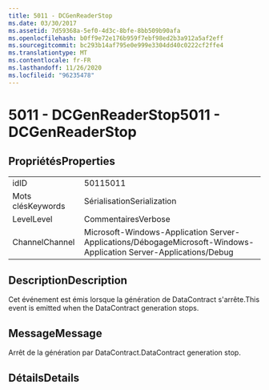 ```yaml
---
title: 5011 - DCGenReaderStop
ms.date: 03/30/2017
ms.assetid: 7d59368a-5ef0-4d3c-8bfe-8bb509b90afa
ms.openlocfilehash: b0ff9e72e176b959f7ebf98ed2b3a912a5af2eff
ms.sourcegitcommit: bc293b14af795e0e999e3304dd40c0222cf2ffe4
ms.translationtype: MT
ms.contentlocale: fr-FR
ms.lasthandoff: 11/26/2020
ms.locfileid: "96235478"
---
```

# <a name="5011---dcgenreaderstop"></a><span data-ttu-id="ee22c-102">5011 - DCGenReaderStop</span><span class="sxs-lookup"><span data-stu-id="ee22c-102">5011 - DCGenReaderStop</span></span>

## <a name="properties"></a><span data-ttu-id="ee22c-103">Propriétés</span><span class="sxs-lookup"><span data-stu-id="ee22c-103">Properties</span></span>  
  
|||  
|-|-|  
|<span data-ttu-id="ee22c-104">id</span><span class="sxs-lookup"><span data-stu-id="ee22c-104">ID</span></span>|<span data-ttu-id="ee22c-105">5011</span><span class="sxs-lookup"><span data-stu-id="ee22c-105">5011</span></span>|  
|<span data-ttu-id="ee22c-106">Mots clés</span><span class="sxs-lookup"><span data-stu-id="ee22c-106">Keywords</span></span>|<span data-ttu-id="ee22c-107">Sérialisation</span><span class="sxs-lookup"><span data-stu-id="ee22c-107">Serialization</span></span>|  
|<span data-ttu-id="ee22c-108">Level</span><span class="sxs-lookup"><span data-stu-id="ee22c-108">Level</span></span>|<span data-ttu-id="ee22c-109">Commentaires</span><span class="sxs-lookup"><span data-stu-id="ee22c-109">Verbose</span></span>|  
|<span data-ttu-id="ee22c-110">Channel</span><span class="sxs-lookup"><span data-stu-id="ee22c-110">Channel</span></span>|<span data-ttu-id="ee22c-111">Microsoft-Windows-Application Server-Applications/Débogage</span><span class="sxs-lookup"><span data-stu-id="ee22c-111">Microsoft-Windows-Application Server-Applications/Debug</span></span>|  
  
## <a name="description"></a><span data-ttu-id="ee22c-112">Description</span><span class="sxs-lookup"><span data-stu-id="ee22c-112">Description</span></span>  

 <span data-ttu-id="ee22c-113">Cet événement est émis lorsque la génération de DataContract s'arrête.</span><span class="sxs-lookup"><span data-stu-id="ee22c-113">This event is emitted when the DataContract generation stops.</span></span>  
  
## <a name="message"></a><span data-ttu-id="ee22c-114">Message</span><span class="sxs-lookup"><span data-stu-id="ee22c-114">Message</span></span>  

 <span data-ttu-id="ee22c-115">Arrêt de la génération par DataContract.</span><span class="sxs-lookup"><span data-stu-id="ee22c-115">DataContract generation stop.</span></span>  
  
## <a name="details"></a><span data-ttu-id="ee22c-116">Détails</span><span class="sxs-lookup"><span data-stu-id="ee22c-116">Details</span></span>
